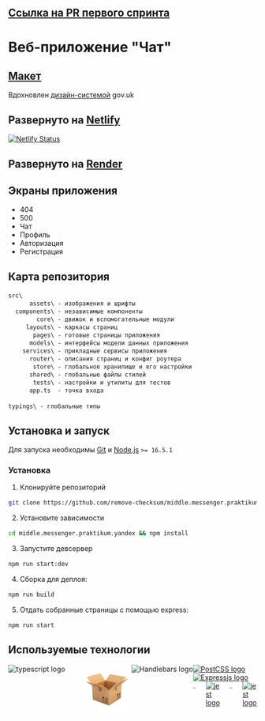 ## [Ссылка на PR первого спринта](https://github.com/remove-checksum/middle.messenger.praktikum.yandex/pull/1)

# Веб-приложение "Чат"

## [Макет](https://www.figma.com/file/cG1j59KCBoXf3Ix9HX5Fs3/Chat-App)

Вдохновлен [дизайн-системой](https://design-system.service.gov.uk/) gov.uk

## Развернуто на [Netlify](https://square-chat-app.netlify.app/)

[![Netlify Status](https://api.netlify.com/api/v1/badges/9e343c10-e020-4480-b23c-21dace2348bf/deploy-status)](https://app.netlify.com/sites/square-chat-app/deploys)

## Развернуто на [Render](https://boxy-in-a-box.onrender.com)

## Экраны приложения

- 404
- 500
- Чат
- Профиль
- Авторизация
- Регистрация

## Карта репозитория

```
src\
      assets\ - изображения и шрифты
  components\ - независимые компоненты
        core\ - движок и вспомогательные модули
     layouts\ - каркасы страниц
       pages\ - готовые страницы приложения
      models\ - интерфейсы модели данных приложения
    services\ - прикладные сервисы приложения
      router\ - описания страниц и конфиг роутера
       store\ - глобальное хранилище и его настройки
      shared\ - глобальные файлы стилей
       tests\ - настройки и утилиты для тестов
      app.ts  - точка входа

typings\ - глобальные типы
```

## Установка и запуск

Для запуска необходимы [Git](https://git-scm.com) и [Node.js](https://nodejs.org/en/download/) `>= 16.5.1`

### Установка

1. Клонируйте репозиторий

```bash
git clone https://github.com/remove-checksum/middle.messenger.praktikum.yandex.git
```

2. Установите зависимости

```bash
cd middle.messenger.praktikum.yandex && npm install
```

3. Запустите девсервер

```bash
npm run start:dev
```

4. Сборка для деплоя:

```bash
npm run build
```

5. Отдать собранные страницы с помощью express:

```bash
npm run start
```

## Используемые технологии

<a href="https://www.typescriptlang.org/" target="_blank">
  <img width="150" align="left" src="https://raw.githubusercontent.com/microsoft/TypeScript-Website/v2/packages/typescriptlang-org/static/branding/ts-logo-128.svg" alt="typescript logo">
</a>

<a href="https://parceljs.org/" target="_blank">
  <img height="100" align="left" src="https://raw.githubusercontent.com/parcel-bundler/website/v2/src/assets/og.png" alt="Parcel logo"/>
</a>

<a href="https://handlebarsjs.com/" target="_blank">
  <img height="100" align="left" src="https://raw.githubusercontent.com/handlebars-lang/docs/master/src/.vuepress/public/images/handlebars_logo.png" alt="Handlebars logo"/>
</a>

<a href="https://postcss.org/" target="_blank">
  <img height="100" src="https://postcss.org/logo.svg" alt="PostCSS logo"/>
</a>

<a href="https://expressjs.com/" target="_blank">
  <img width="200" src="https://i.cloudup.com/zfY6lL7eFa-3000x3000.png" alt="Expressjs logo"/>
</a>

<div style="display: flex; gap: 20px;">
  <a href="https://eslint.org/" target="_blank">
    <img width="200" src="https://raw.githubusercontent.com/eslint/eslint/main/docs/src/assets/images/logo/eslint-logo-color.svg" alt="eslint logo">
  </a>

  <a href="https://testing-library.com/" target="_blank">
    <img width="160" src="https://testing-library.com/img/octopus-128x128.png" alt="jest logo">
  </a>
  
  <a href="https://stylelint.io/" target="_blank">
   <img width="200" src="https://raw.githubusercontent.com/stylelint/stylelint.io/main/static/img/light.svg" alt="stylelint logo">
  </a>

  <a href="https://jestjs.io/" target="_blank">
    <img width="200" src="https://raw.githubusercontent.com/facebook/jest/2ec6d243612c891d74fb6d3d0f2af453cb4d1106/website/static/img/jest.svg" alt="jest logo">
  </a>

</div>
